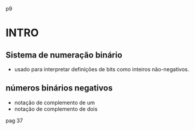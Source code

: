 p9
# INTRO

## Sistema de numeração binário
- usado para interpretar definições de bits como
inteiros não-negativos.

## números binários negativos
- notação de complemento de um
- notação de complemento de dois

pag 37
